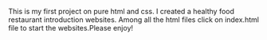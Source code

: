 This is my first project on pure html and css. I created a healthy food restaurant introduction websites. Among all the html files click on index.html file to start the websites.Please enjoy!
